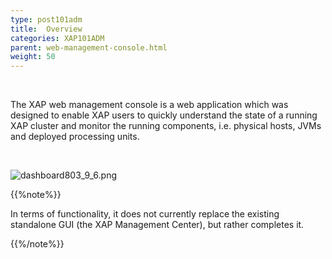 ```yaml
---
type: post101adm
title:  Overview
categories: XAP101ADM
parent: web-management-console.html
weight: 50
---
```



<br>

The XAP web management console is a web application which was designed to enable XAP users to quickly understand the state of a running XAP cluster and monitor the running components, i.e. physical hosts, JVMs and deployed processing units.

<br>

![dashboard803_9_6.png](/attachment_files/web-console/dashboard.jpg)

{{%note%}}

In terms of functionality, it does not currently replace the existing standalone GUI (the XAP Management Center), but rather completes it.

{{%/note%}}


